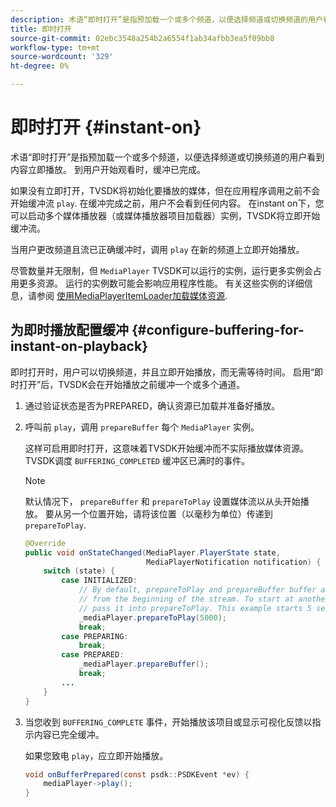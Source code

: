 ```yaml
---
description: 术语“即时打开”是指预加载一个或多个频道，以便选择频道或切换频道的用户看到内容立即播放。 到用户开始观看时，缓冲已完成。
title: 即时打开
source-git-commit: 02ebc3548a254b2a6554f1ab34afbb3ea5f09bb8
workflow-type: tm+mt
source-wordcount: '329'
ht-degree: 0%

---
```


# 即时打开 {#instant-on}

术语“即时打开”是指预加载一个或多个频道，以便选择频道或切换频道的用户看到内容立即播放。 到用户开始观看时，缓冲已完成。

如果没有立即打开，TVSDK将初始化要播放的媒体，但在应用程序调用之前不会开始缓冲流 `play`. 在缓冲完成之前，用户不会看到任何内容。 在instant on下，您可以启动多个媒体播放器（或媒体播放器项目加载器）实例，TVSDK将立即开始缓冲流。

当用户更改频道且流已正确缓冲时，调用 `play` 在新的频道上立即开始播放。

尽管数量并无限制，但 `MediaPlayer` TVSDK可以运行的实例，运行更多实例会占用更多资源。 运行的实例数可能会影响应用程序性能。 有关这些实例的详细信息，请参阅 [使用MediaPlayerItemLoader加载媒体资源](../../../tvsdk-1.4-for-android/ui-configure/mediaplayer-initialize-for-video/android-1.4-media-mediaplayeritemloader.md).

## 为即时播放配置缓冲 {#configure-buffering-for-instant-on-playback}

即时打开时，用户可以切换频道，并且立即开始播放，而无需等待时间。 启用“即时打开”后，TVSDK会在开始播放之前缓冲一个或多个通道。

1. 通过验证状态是否为PREPARED，确认资源已加载并准备好播放。
1. 呼叫前 `play`，调用 `prepareBuffer` 每个 `MediaPlayer` 实例。

   这样可启用即时打开，这意味着TVSDK开始缓冲而不实际播放媒体资源。 TVSDK调度 `BUFFERING_COMPLETED` 缓冲区已满时的事件。

   >[!NOTE]
   >
   >默认情况下， `prepareBuffer` 和 `prepareToPlay` 设置媒体流以从头开始播放。 要从另一个位置开始，请将该位置（以毫秒为单位）传递到 `prepareToPlay`.

   ```java
   @Override 
   public void onStateChanged(MediaPlayer.PlayerState state,  
                              MediaPlayerNotification notification) { 
       switch (state) { 
           case INITIALIZED: 
               // By default, prepareToPlay and prepareBuffer buffer and start playing 
               // from the beginning of the stream. To start at another position, 
               // pass it into prepareToPlay. This example starts 5 seconds into the stream. 
               _mediaPlayer.prepareToPlay(5000); 
               break; 
           case PREPARING: 
               break; 
           case PREPARED: 
               _mediaPlayer.prepareBuffer(); 
               break; 
           ... 
       } 
   }
   ```

1. 当您收到 `BUFFERING_COMPLETE` 事件，开始播放该项目或显示可视化反馈以指示内容已完全缓冲。

   如果您致电 `play`，应立即开始播放。

   ```java
   void onBufferPrepared(const psdk::PSDKEvent *ev) { 
       mediaPlayer->play(); 
   }
   ```
